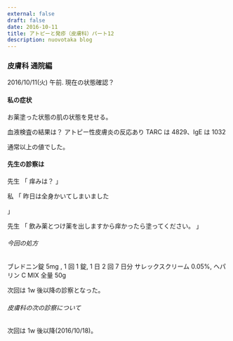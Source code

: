 ```yaml
---
external: false
draft: false
date: 2016-10-11
title: アトピーと発疹（皮膚科）パート12
description: nuovotaka blog
---
```


### 皮膚科 通院編

2016/10/11(火) 午前.
現在の状態確認？

#### 私の症状

お薬塗った状態の肌の状態を見せる。

血液検査の結果は？
アトピー性皮膚炎の反応あり TARC は 4829、IgE は 1032

通常以上の値でした。

#### 先生の診察は

先生
「
痒みは？
」

私
「
昨日は全身かいてしまいました

」

先生
「
飲み薬とつけ薬を出しますから痒かったら塗ってください。
」

###### 今回の処方

ブレドニン錠 5mg , 1 回 1 錠, 1 日 2 回 7 日分
サレックスクリーム 0.05%, ヘパリン C MIX 全量 50g

次回は 1w 後以降の診察となった。

###### 皮膚科の次の診察について

次回は 1w 後以降(2016/10/18)。

